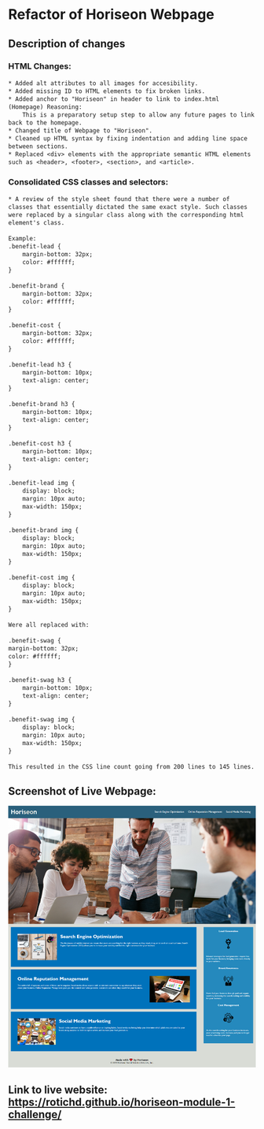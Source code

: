 # Refactor of Horiseon Webpage

## Description of changes

### HTML Changes: 
    
    * Added alt attributes to all images for accesibility.
    * Added missing ID to HTML elements to fix broken links.
    * Added anchor to "Horiseon" in header to link to index.html (Homepage) Reasoning: 
        This is a preparatory setup step to allow any future pages to link back to the homepage.
    * Changed title of Webpage to "Horiseon".
    * Cleaned up HTML syntax by fixing indentation and adding line space between sections.
    * Replaced <div> elements with the appropriate semantic HTML elements such as <header>, <footer>, <section>, and <article>.
    
###  Consolidated CSS classes and selectors:
    * A review of the style sheet found that there were a number of classes that essentially dictated the same exact style. Such classes were replaced by a singular class along with the corresponding html element's class. 

    Example: 
    .benefit-lead {
        margin-bottom: 32px;
        color: #ffffff;
    }

    .benefit-brand {
        margin-bottom: 32px;
        color: #ffffff;
    }

    .benefit-cost {
        margin-bottom: 32px;
        color: #ffffff;
    }

    .benefit-lead h3 {
        margin-bottom: 10px;
        text-align: center;
    }

    .benefit-brand h3 {
        margin-bottom: 10px;
        text-align: center;
    }

    .benefit-cost h3 {
        margin-bottom: 10px;
        text-align: center;
    }

    .benefit-lead img {
        display: block;
        margin: 10px auto;
        max-width: 150px;
    }

    .benefit-brand img {
        display: block;
        margin: 10px auto;
        max-width: 150px;
    }

    .benefit-cost img {
        display: block;
        margin: 10px auto;
        max-width: 150px;
    }

    Were all replaced with: 

    .benefit-swag {
    margin-bottom: 32px;
    color: #ffffff;
    }

    .benefit-swag h3 {
        margin-bottom: 10px;
        text-align: center;
    }

    .benefit-swag img {
        display: block;
        margin: 10px auto;
        max-width: 150px;
    }

    This resulted in the CSS line count going from 200 lines to 145 lines.


## Screenshot of Live Webpage:
![Screenshot](assets/images/Screehshot-Preview-Demo.png)

## Link to live website: https://rotichd.github.io/horiseon-module-1-challenge/